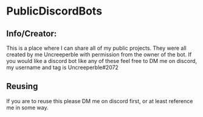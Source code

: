 # PublicDiscordBots
## Info/Creator:
This is a place where I can share all of my public projects. They were all created by me Uncreeperble with permission from the owner of the bot. If you would like a discord bot like any of these feel free to DM me on discord, my username and tag is Uncreeperble#2072
## Reusing
If you are to reuse this please DM me on discord first, or at least reference me in some way.
